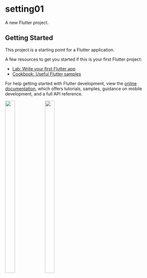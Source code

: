 # setting01

A new Flutter project.

## Getting Started

This project is a starting point for a Flutter application.

A few resources to get you started if this is your first Flutter project:

- [Lab: Write your first Flutter app](https://docs.flutter.dev/get-started/codelab)
- [Cookbook: Useful Flutter samples](https://docs.flutter.dev/cookbook)

For help getting started with Flutter development, view the
[online documentation](https://docs.flutter.dev/), which offers tutorials,
samples, guidance on mobile development, and a full API reference.

<p float="center">

 <img src="https://user-images.githubusercontent.com/120629701/229342756-60d60028-5471-4592-a97a-3daa9e2f81bb.png" width=25% height=38%>
 <img src="https://user-images.githubusercontent.com/120629701/229342785-049eff11-23d0-44f5-a029-ccbca6b768bd.png" width=25% height=38%>

</p>


